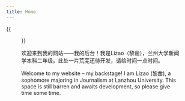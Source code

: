 ```yaml
---
title: Home
---
```


{{<figure src="https://github.com/MiShenng/mywebsite/blob/main/images/1.jpg?raw=true" title="先用这个图片试一下吧（" width="450">}}

欢迎来到我的网站——我的后台！我是Lizao（黎凿），兰州大学新闻学本科二年级。此处一片荒芜还待开发，请给时间一点时间。

Welcome to my website – my backstage!  I am Lizao (黎凿), a sophomore majoring in Journalism at Lanzhou University.  This space is still barren and awaits development, so please give time some time.